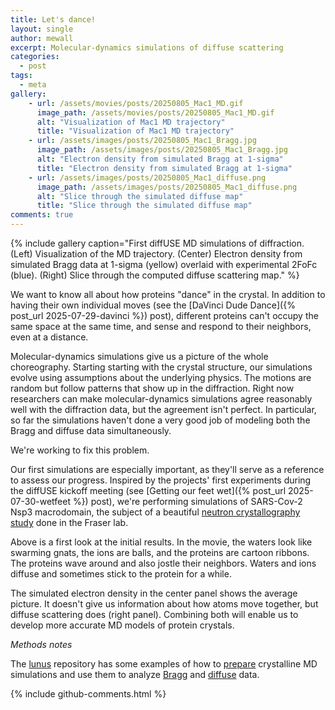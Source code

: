 ```yaml
---
title: Let's dance!
layout: single
author: mewall
excerpt: Molecular-dynamics simulations of diffuse scattering
categories:
  - post
tags:
  - meta
gallery:
    - url: /assets/movies/posts/20250805_Mac1_MD.gif
      image_path: /assets/movies/posts/20250805_Mac1_MD.gif
      alt: "Visualization of Mac1 MD trajectory"
      title: "Visualization of Mac1 MD trajectory"
    - url: /assets/images/posts/20250805_Mac1_Bragg.jpg
      image_path: /assets/images/posts/20250805_Mac1_Bragg.jpg
      alt: "Electron density from simulated Bragg at 1-sigma"
      title: "Electron density from simulated Bragg at 1-sigma"
    - url: /assets/images/posts/20250805_Mac1_diffuse.png
      image_path: /assets/images/posts/20250805_Mac1_diffuse.png
      alt: "Slice through the simulated diffuse map"
      title: "Slice through the simulated diffuse map"
comments: true
---
```



{% include gallery caption="First diffUSE MD simulations of diffraction. (Left) Visualization of the MD trajectory. (Center) Electron density from simulated Bragg data at 1\-sigma (yellow) overlaid with experimental 2FoFc (blue). (Right) Slice through the computed diffuse scattering map." %}

We want to know all about how proteins "dance" in the crystal. In addition to having their own individual moves (see the [DaVinci Dude Dance]({% post_url 2025-07-29-davinci %}) post), different proteins can't occupy the same space at the same time, and sense and respond to their neighbors, even at a distance. 

Molecular-dynamics simulations give us a picture of the whole choreography. Starting starting with the crystal structure, our simulations evolve using assumptions about the underlying physics. The motions are random but follow patterns that show up in the diffraction. Right now researchers can make molecular-dynamics simulations agree reasonably well with the diffraction data, but the agreement isn't perfect. In particular, so far the simulations haven't done a very good job of modeling both the Bragg and diffuse data simultaneously.

We're working to fix this problem.

Our first simulations are especially important, as they'll serve as a reference to assess our progress. Inspired by the projects' first experiments during the diffUSE kickoff meeting (see [Getting our feet wet]({% post_url 2025-07-30-wetfeet %}) post), we're performing simulations of SARS-Cov-2 Nsp3 macrodomain, the subject of a beautiful [neutron crystallography study](https://pmc.ncbi.nlm.nih.gov/articles/PMC9140965/) done in the Fraser lab. 


Above is a first look at the initial results. In the movie, the waters look like swarming gnats, the ions are balls, and the proteins are cartoon ribbons. The proteins wave around and also jostle their neighbors. Waters and ions diffuse and sometimes stick to the protein for a while. 

The simulated electron density in the center panel shows the average picture. It doesn't give us information about how atoms move together, but diffuse scattering does (right panel). Combining both will enable us to develop more accurate MD models of protein crystals.

*Methods notes*

The [lunus](http://github.com.lanl/lunus) repository has some examples of how to [prepare](https://github.com/lanl/lunus/tree/master/examples/tutorials/crystalline_MD_prep) crystalline MD simulations and use them to analyze [Bragg](https://github.com/lanl/lunus/tree/master/examples/tutorials/crystalline_MD_analysis_bragg) and [diffuse](https://github.com/lanl/lunus/tree/master/examples/tutorials/crystalline_MD_analysis_diffuse) data. 

{% include github-comments.html %}
